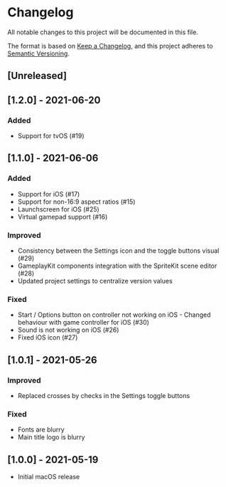 # Changelog

All notable changes to this project will be documented in this file.

The format is based on [Keep a Changelog](https://keepachangelog.com/en/1.0.0/),
and this project adheres to [Semantic Versioning](https://semver.org/spec/v2.0.0.html).

## [Unreleased]

## [1.2.0] - 2021-06-20

### Added

- Support for tvOS (#19)

## [1.1.0] - 2021-06-06

### Added

- Support for iOS (#17)
- Support for non-16:9 aspect ratios (#15)
- Launchscreen for iOS (#25)
- Virtual gamepad support (#16)

### Improved

- Consistency between the Settings icon and the toggle buttons visual (#29)
- GameplayKit components integration with the SpriteKit scene editor (#28)
- Updated project settings to centralize version values

### Fixed

- Start / Options button on controller not working on iOS - Changed behaviour with game controller for iOS (#30)
- Sound is not working on iOS (#26)
- Fixed iOS icon (#27)

## [1.0.1] - 2021-05-26

### Improved

- Replaced crosses by checks in the Settings toggle buttons

### Fixed

- Fonts are blurry
- Main title logo is blurry

## [1.0.0] - 2021-05-19

- Initial macOS release